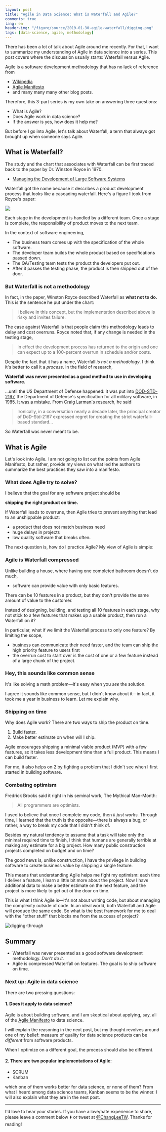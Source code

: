 ```yaml
---
layout: post
title: "Agile in Data Science: What is Waterfall and Agile?"
comments: true
lang: en
header-img: "/figure/source/2019-01-30-agile-waterfall/digging.png"
tags: [data-science, agile, methodology]
---
```


There has been a lot of talk about Agile around me recently. For that, I want to summarize my understanding of Agile in data science into a series. This post covers where the discussion usually starts: Waterfall versus Agile.

Agile is a software development methodology that has no lack of reference from

*	[Wikipedia ](https://en.wikipedia.org/wiki/Agile_software_development)
* [Agile Manifesto](https://agilemanifesto.org/principles.html)
* and many many many other blog posts.

Therefore, this 3-part series is my own take on answering three questions:

* What is Agile?
* Does Agile work in data science?
* If the answer is yes, how does it help me?

But before I go into Agile, let's talk about Waterfall, a term that always got brought up when someone says Agile.

## What is Waterfall?

The study and the chart that associates with Waterfall can be first traced back to the paper by Dr. Winston Royce in 1970.

* [Managing the Development of Large Software Systems](http://www-scf.usc.edu/~csci201/lectures/Lecture11/royce1970.pdf)

 Waterfall got the name because it describes a product development process that looks like a cascading waterfall. Here's a figure I took from Royce's paper:

![](/figure/source/2019-01-30-agile-waterfall/royce.png)

Each stage in the development is handled by a different team. Once a stage is complete, the responsibility of product moves to the next team.

In the context of software engineering,

* The business team comes up with the specification of the whole software.
* The developer team builds the whole product based on specifications passed down.
* The QA/Testing team tests the product the developers put out.
* After it passes the testing phase, the product is then shipped out of the door.

### But Waterfall is not a methodology

In fact, in the paper, Winston Royce described Waterfall as **what not to do.** This is the sentence he put under the chart:

> I believe in this concept, but the implementation described above is risky and invites failure.

The case against Waterfall is that people claim this methodology leads to delay and cost overruns. Royce noted that, if any change is needed in the testing stage,

> In effect the development process has returned to the origin and one can expect up to a 100-percent overrun in schedule and/or costs.

Despite the fact that it has a name, Waterfall _is not a methodology_. I think it's better to call it a _process_. In the field of research,

**Waterfall was never presented as a good method to use in developing software.**

...until the US Department of Defense happened: it was put into [DOD-STD-2167](https://en.wikipedia.org/wiki/DOD-STD-2167), the Department of Defense's specification for all military software, in 1985. [It was a mistake.](http://beza1e1.tuxen.de/waterfall.html) From [Craig Larman's research](http://www.craiglarman.com/wiki/downloads/misc/history-of-iterative-larman-and-basili-ieee-computer.pdf), he said

> Ironically, in a conversation nearly a decade later, the principal creator of DoD-Std-2167 expressed regret for creating the strict waterfall-based standard...

So Waterfall was never meant to be.

## What is Agile

Let's look into Agile. I am not going to list out the points from Agile Manifesto, but rather, provide my views on what led the authors to summarize the best practices they saw into a manifesto.

### What does Agile try to solve?

I believe that the goal for any software project should be

**shipping the right product on time.**

If Waterfall leads to overruns, then Agile tries to prevent anything that lead to an unshippable product:

* a product that does not match business need
* huge delays in projects
* low quality software that breaks often.

The next question is, how do I practice Agile? My view of Agile is simple:

### Agile is Waterfall compressed

Unlike building a house, where having one completed bathroom doesn't do much,

* software can provide value with only basic features.

There can be 10 features in a product, but they don't provide the same amount of value to the customer.

Instead of designing, building, and testing all 10 features in each stage, why not stick to a few features that makes up a usable product, then run a Waterfall on it?

In particular, what if we limit the Waterfall process to only one feature? By limiting the scope,

* business can communicate their need faster, and the team can ship the high priority feature to users first
* the overrun cost to start over is the cost of one or a few feature instead of a large chunk of the project.

### Hey, this sounds like common sense

It's like solving a math problem—it's easy when you _see_ the solution.

I agree it sounds like common sense, but I didn't know about it—in fact, it took me a year in business to learn. Let me explain why.

### Shipping on time

Why does Agile work? There are two ways to ship the product on time.

1. Build faster.
2. Make better estimate on when will I ship.

Agile encourages shipping a minimal viable product (MVP) with a few features, so it takes less development time than a full product. This means I can build faster.

For me, it also helps on 2 by fighting a problem that I didn't see when I first started in building software.

### Combating optimism

Fredrick Brooks said it right in his seminal work, The Mythical Man-Month:

> All programmers are optimists.

I used to believe that once I complete my code, then _it just works._ Through time, I learned that the truth is the opposite—there is always a bug, or rather, a way to break my code that I didn't think of.

Besides my natural tendency to assume that a task will take only the minimal required time to finish, I think that humans are generally terrible at making any estimate for a big project. How many public construction projects completed on budget and on time?

The good news is, unlike construction, I have the privilege in building software to create business value by shipping a single feature.

This means that understanding Agile helps me fight my optimism: each time I deliver a feature, I learn a little bit more about the project. Now I have additional data to make a better estimate on the next feature, and the project is more likely to get out of the door on time.

This is what I think Agile is—it's not about writing code, but about managing the complexity outside of code. In an ideal world, both Waterfall and Agile will produce the same code. So what is the best framework for me to deal with the "other stuff" that blocks me from the success of project?

![digging-through](/figure/source/2019-01-30-agile-waterfall/digging.png)


## Summary

* Waterfall was never presented as a good software development methodology. _Don't do it._
* Agile is compressed Waterfall on features. The goal is to ship software on time.

### Next up: Agile in data science

There are two pressing questions:

#### 1. Does it apply to data science?

Agile is about building software, and I am skeptical about applying, say, all of the [Agile Manifesto](https://agilemanifesto.org/principles.html) to data science.

I will explain the reasoning in the next post, but my thought revolves around one of my belief: measure of quality for data science products can be _different_ from software products.

When I optimize on a different goal, the process should also be different.

#### 2. There are two popular implementations of Agile:

* SCRUM
* Kanban

which one of them works better for data science, or none of them? From what I heard among data science teams, Kanban seems to be the winner. I will also explain what they are in the next post.

***

I'd love to hear your stories. If you have a love/hate experience to share, please leave a comment below ⬇️ or tweet at [@ChangLeeTW](https://twitter.com/ChangLeeTW). Thanks for reading!
